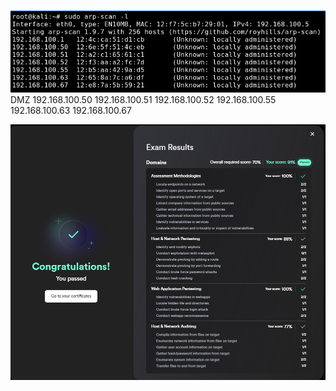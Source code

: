 ![](../../Images/Pasted%20image%2020240311173508.png)
DMZ
192.168.100.50
192.168.100.51
192.168.100.52
192.168.100.55
192.168.100.63
192.168.100.67


![](../../../Pasted%20image%2020240312055839.png)
